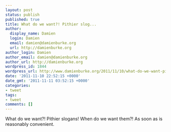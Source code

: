 ```yaml
---
layout: post
status: publish
published: true
title: What do we want?! Pithier slog...
author:
  display_name: Damien
  login: Damien
  email: damien@damienburke.org
  url: http://damienburke.org
author_login: Damien
author_email: damien@damienburke.org
author_url: http://damienburke.org
wordpress_id: 1844
wordpress_url: http://www.damienburke.org/2011/11/10/what-do-we-want-pithier-slog/
date: '2011-11-10 22:52:15 +0000'
date_gmt: '2011-11-11 03:52:15 +0000'
categories:
- tweet
tags:
- tweet
comments: []
---
```

<p>What do we want?! Pithier slogans! When do we want them?! As soon as is reasonably convenient.</p>
